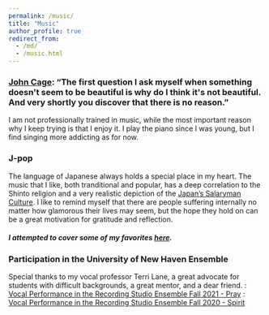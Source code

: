 ```yaml
---
permalink: /music/
title: "Music"
author_profile: true
redirect_from: 
  - /md/
  - /music.html
---
```


### [John Cage](https://en.wikipedia.org/wiki/John_Cage): “The first question I ask myself when something doesn't seem to be beautiful is why do I think it's not beautiful. And very shortly you discover that there is no reason.”

I am not professionally trained in music, while the most important reason why I keep trying is that I enjoy it. I play the piano since I was young, but I find singing more addicting as for now.

### J-pop 

The language of Japanese always holds a special place in my heart. The music that I like, both tranditional and popular, has a deep correlation to the Shinto religion and a very realistic depiction of the [Japan’s Salaryman Culture](https://medium.com/@jami3jam/the-japanese-salaryman-452692b485e5). I like to remind myself that there are people suffering internally no matter how glamorous their lives may seem, but the hope they hold on can be a great motivation for gratitude and reflection. 

##### I attempted to cover some of my favorites [here](https://www.youtube.com/channel/UCKa6_b7lDp9FhRfyAF9O6Bw).

### Participation in the University of New Haven Ensemble

 Special thanks to my vocal professor Terri Lane, a great advocate for students with difficult backgrounds, a great mentor, and a dear friend. 
 : [Vocal Performance in the Recording Studio Ensemble Fall 2021 - Pray](https://www.youtube.com/watch?v=GITUN3wqFck)
 : [Vocal Performance in the Recording Studio Ensemble Fall 2020 - Spirit](https://www.youtube.com/watch?v=S99c-4tcCBA)


